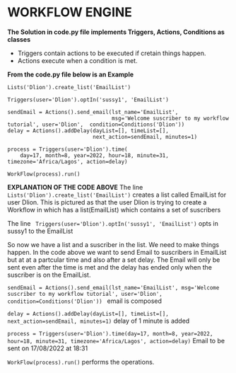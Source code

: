 # WORKFLOW ENGINE

**The Solution  in code.py file implements Triggers, Actions, Conditions as classes**

* Triggers contain actions to be executed if cretain things happen.
* Actions execute when a condition is met.

**From the code.py file below is an Example**

```
Lists('Dlion').create_list('EmailList')

Triggers(user='Dlion').optIn('sussy1', 'EmailList')

sendEmail = Actions().send_email(lst_name='EmailList',
                                 msg='Welcome suscriber to my workflow tutorial', user='Dlion',  condition=Conditions('Dlion'))
delay = Actions().addDelay(dayList=[], timeList=[],
                           next_action=sendEmail, minutes=1)

process = Triggers(user='Dlion').time(
    day=17, month=8, year=2022, hour=18, minute=31, timezone='Africa/Lagos', action=delay)

WorkFlow(process).run()

```
**EXPLANATION OF THE CODE ABOVE**
The line  ``` Lists('Dlion').create_list('EmailList') ``` creates a list called EmailList for user Dlion. This is pictured as that the user Dlion is trying to create a Workflow in which has a list(EmailList) which contains a set of suscribers

The line ``` Triggers(user='Dlion').optIn('sussy1', 'EmailList')``` opts in sussy1 to the EmailList

So now we have a list and a suscriber in the list. We need to make things happen. In the code above we want to send Email to suscribers in EmailList but at at a partcular time and also after a set delay. The Email will only be sent even after the time is met and the delay has ended only when the suscriber is on the EmailList.

```sendEmail = Actions().send_email(lst_name='EmailList', msg='Welcome suscriber to my workflow tutorial', user='Dlion',  condition=Conditions('Dlion')) ``` email is composed
                                 
``` delay = Actions().addDelay(dayList=[], timeList=[], next_action=sendEmail, minutes=1) ``` delay of 1 minute is added 


``` process = Triggers(user='Dlion').time(day=17, month=8, year=2022, hour=18, minute=31, timezone='Africa/Lagos', action=delay) ``` Email to be sent on 17/08/2022 at 18:31


```WorkFlow(process).run()``` performs the operations.


